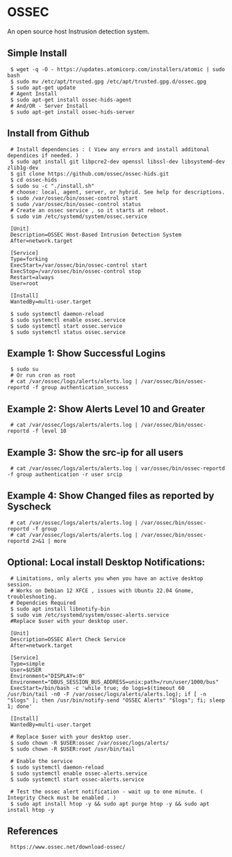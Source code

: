 OSSEC
=====

An open source host Instrusion detection system.

Simple Install
-------

     $ wget -q -O - https://updates.atomicorp.com/installers/atomic | sudo bash 
     $ sudo mv /etc/apt/trusted.gpg /etc/apt/trusted.gpg.d/ossec.gpg
     $ sudo apt-get update 
     # Agent Install
     $ sudo apt-get install ossec-hids-agent
     # And/OR - Server Install
     $ sudo apt-get install ossec-hids-server 

Install from Github
-------------------

     # Install dependencies : ( View any errors and install additonal dependices if needed. )
     $ sudo apt install git libpcre2-dev openssl libssl-dev libsystemd-dev zlib1g-dev
     $ git clone https://github.com/ossec/ossec-hids.git
     $ cd ossec-hids
     $ sudo su -c "./install.sh"
     # choose: local, agent, server, or hybrid. See help for descriptions. 
     $ sudo /var/ossec/bin/ossec-control start
     $ sudo /var/ossec/bin/ossec-control status
     # Create an ossec service , so it starts at reboot.
     $ sudo vim /etc/systemd/system/ossec.service

     [Unit]
     Description=OSSEC Host-Based Intrusion Detection System
     After=network.target

     [Service]
     Type=forking
     ExecStart=/var/ossec/bin/ossec-control start
     ExecStop=/var/ossec/bin/ossec-control stop
     Restart=always
     User=root

     [Install]
     WantedBy=multi-user.target

     $ sudo systemctl daemon-reload
     $ sudo systemctl enable ossec.service
     $ sudo systemctl start ossec.service
     $ sudo systemctl status ossec.service

Example 1: Show Successful Logins
---------------------------------

     $ sudo su 
     # Or run cron as root
     # cat /var/ossec/logs/alerts/alerts.log | /var/ossec/bin/ossec-reportd -f group authentication_success 

Example 2: Show Alerts Level 10 and Greater
-------------------------------------------

     # cat /var/ossec/logs/alerts/alerts.log | /var/ossec/bin/ossec-reportd -f level 10 

Example 3: Show the src-ip for all users
---------------------------------------

     # cat /var/ossec/logs/alerts/alerts.log | var/ossec/bin/ossec-reportd -f group authentication -r user srcip

Example 4: Show Changed files as reported by Syscheck
------------------------------------------------------

     # cat /var/ossec/logs/alerts/alerts.log | /var/ossec/bin/ossec-reportd -f group
     # cat /var/ossec/logs/alerts/alerts.log | /var/ossec/bin/ossec-reportd 2>&1 | more

Optional: Local install Desktop Notifications:
-----------------------------------------------

     # Limitations, only alerts you when you have an active desktop session. 
     # Works on Debian 12 XFCE , issues with Ubuntu 22.04 Gnome, troubleshooting.
     # Dependcies Required
     $ sudo apt install libnotify-bin
     $ sudo vim /etc/systemd/system/ossec-alerts.service
     #Replace $user with your desktop user. 

     [Unit]
     Description=OSSEC Alert Check Service
     After=network.target

     [Service]
     Type=simple
     User=$USER
     Environment="DISPLAY=:0"
     Environment="DBUS_SESSION_BUS_ADDRESS=unix:path=/run/user/1000/bus"
     ExecStart=/bin/bash -c 'while true; do logs=$(timeout 60 /usr/bin/tail -n0 -F /var/ossec/logs/alerts/alerts.log); if [ -n "$logs" ]; then /usr/bin/notify-send "OSSEC Alerts" "$logs"; fi; sleep 1; done'

     [Install]
     WantedBy=multi-user.target

     # Replace $user with your desktop user. 
     $ sudo chown -R $USER:ossec /var/ossec/logs/alerts/
     $ sudo chown -R $USER:root /usr/bin/tail

     # Enable the service
     $ sudo systemctl daemon-reload
     $ sudo systemctl enable ossec-alerts.service
     $ sudo systemctl start ossec-alerts.service

     # Test the ossec alert notification - wait up to one minute. ( Integrity Check must be enabled . )
     $ sudo apt install htop -y && sudo apt purge htop -y && sudo apt install htop -y


References
----------

     https://www.ossec.net/download-ossec/